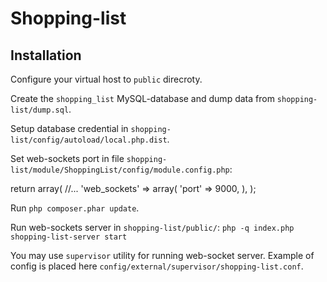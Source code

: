 Shopping-list
=============

Installation
------------

Configure your virtual host to `public` direcroty.

Create the `shopping_list` MySQL-database and dump data from `shopping-list/dump.sql`.

Setup database credential in `shopping-list/config/autoload/local.php.dist`.

Set web-sockets port in file `shopping-list/module/ShoppingList/config/module.config.php`:

return array(
    //...
    'web_sockets' => array(
        'port' => 9000,
    ),
);

Run `php composer.phar update`.

Run web-sockets server in `shopping-list/public/`: `php -q index.php shopping-list-server start`

You may use `supervisor` utility for running web-socket server. Example of config
is placed here `config/external/supervisor/shopping-list.conf`.
